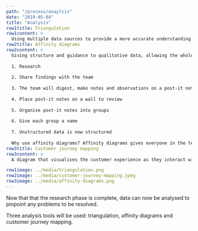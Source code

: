 ```yaml
---
path: "/process/anaylsis"
date: "2019-05-04"
title: "Analysis"
row1title: Triangulation
row1content: >
  Using multiple data sources to provide a more accurate understanding of the problem. Triangulation identifies patterns from two or more research disciplines.
row2title: Affinity diagrams
row2content: >
  Giving structure and guidance to qualitative data, allowing the whole team to be involved from brainstorming to analysing. An affinity diagram needs:
  
  1. Research 
  
  2. Share findings with the team 
  
  3. The team will digest, make notes and observations on a post-it notes 
  
  4. Place post-it notes on a wall to review
  
  5. Organise post-it notes into groups
  
  6. Give each group a name
  
  7. Unstructured data is now structured
  
  Why use affinity diagrams? Affinity diagrams gives everyone in the team a voice, it gets everyone working collaboratively and sharing ideas to quickly analyse the research.
row3title: Customer journey mapping 
row3content: >
  A diagram that visualises the customer experience as they interact with the website. It highlights aspects of the journey that needs to be fixed. Within the flow of using a website the customer will take many steps, whether ‘enter your details’ ‘get a quote’ ‘register online’, highlighting patterns within each step establishing user goals, behaviours, context, pain points and opportunities. The experience within each step is assessed if it’s positive or negative and mapped on the diagram. This indicates what needs to be fixed to ensure the user has a positive experience.

row1image: ../media/triangulation.png
row2image: ../media/customer-journey-mapping.jpeg
row3image: ../media/affinity-diagrams.png
---
```


Now that that the research phase is complete, data can now be analysed to pinpoint any problems to be resolved. 

Three analysis tools will be used: triangulation, affinity diagrams and customer journey mapping. 
